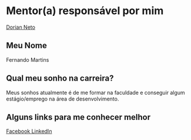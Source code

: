 # Mentor(a) responsável por mim

[Dorian Neto](/profiles/mentors/profiles/dorian_neto.md)

## Meu Nome

Fernando Martins

## Qual meu sonho na carreira?

Meus sonhos atualmente é de me formar na faculdade e conseguir algum estágio/emprego na área de desenvolvimento.

## Alguns links para me conhecer melhor

[Facebook ](https://facebook.com/fernando.martins.3551)
[LinkedIn ](https://br.linkedin.com/in/fernando-antônio-martins-vieira-júnior-b09524a4)
